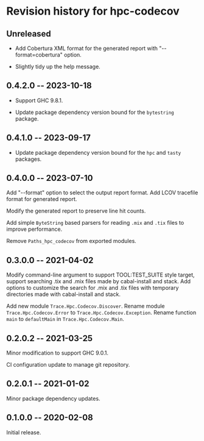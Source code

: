 # Revision history for hpc-codecov

## Unreleased

- Add Cobertura XML format for the generated report with
  "--format=cobertura" option.

- Slightly tidy up the help message.

## 0.4.2.0 -- 2023-10-18

- Support GHC 9.8.1.

- Update package dependency version bound for the ``bytestring``
  package.

## 0.4.1.0 -- 2023-09-17

- Update package dependency version bound for the ``hpc`` and
  ``tasty`` packages.

## 0.4.0.0 -- 2023-07-10

Add "--format" option to select the output report format. Add LCOV
tracefile format for generated report.

Modify the generated report to preserve line hit counts.

Add simple ``ByteString`` based parsers for reading ``.mix`` and
``.tix`` files to improve performance.

Remove ``Paths_hpc_codecov`` from exported modules.

## 0.3.0.0 -- 2021-04-02

Modify command-line argument to support TOOL:TEST_SUITE style target,
support searching .tix and .mix files made by cabal-install and
stack. Add options to customize the search for .mix and .tix files
with temporary directories made with cabal-install and stack.

Add new module ``Trace.Hpc.Codecov.Discover``. Rename module
``Trace.Hpc.Codecov.Error`` to ``Trace.Hpc.Codecov.Exception``.
Rename function ``main`` to ``defaultMain`` in
``Trace.Hpc.Codecov.Main``.

## 0.2.0.2 -- 2021-03-25

Minor modification to support GHC 9.0.1.

CI configuration update to manage git repository.

## 0.2.0.1 -- 2021-01-02

Minor package dependency updates.

## 0.1.0.0 -- 2020-02-08

Initial release.
